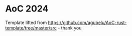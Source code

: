 # AoC 2024

Template lifted from <https://github.com/agubelu/AoC-rust-template/tree/master/src> - thank you
